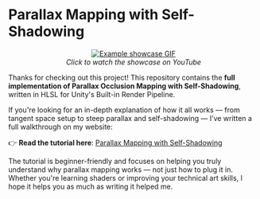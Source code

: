 # Parallax Mapping with Self-Shadowing

 <p align="center">
   <a href="https://youtu.be/XEOFwgZYHSo">
     <img src="https://github.com/bentoBAUX/Physically-Based-Parallax-Occlusion-Mapping-with-Self-Shadowing/blob/master/Assets/Images/GIF.gif" alt="Example showcase GIF" />
   </a>
   <br>
   <em>Click to watch the showcase on YouTube</em>
 </p>

Thanks for checking out this project!
This repository contains the **full implementation of Parallax Occlusion Mapping with Self-Shadowing**, written in HLSL for Unity's Built-in Render Pipeline.

If you're looking for an in-depth explanation of how it all works — from tangent space setup to steep parallax and self-shadowing — I’ve written a full walkthrough on my website:

👉 **Read the tutorial here**:
[Parallax Mapping with Self-Shadowing](https://bentobaux.github.io/posts/parallax-mapping-with-self-shadowing/)

The tutorial is beginner-friendly and focuses on helping you truly understand why parallax mapping works — not just how to plug it in.
Whether you're learning shaders or improving your technical art skills, I hope it helps you as much as writing it helped me.
